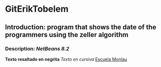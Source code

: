 # GitErikTobelem
## Introduction: program that shows the date of the programmers using the **zeller** algorithm
### Description: _NetBeans 8.2_
**Texto resaltado en negrita**
_Texto en cursiva_
[Escuela Monlau](https://www.monlau.com/)

